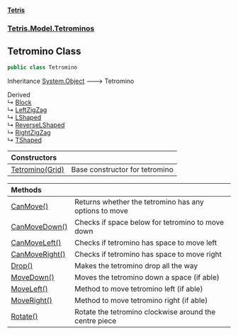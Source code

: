 #### [Tetris](index.md 'index')
### [Tetris.Model.Tetrominos](Tetris_Model_Tetrominos.md 'Tetris.Model.Tetrominos')
## Tetromino Class
```csharp
public class Tetromino
```

Inheritance [System.Object](https://docs.microsoft.com/en-us/dotnet/api/System.Object 'System.Object') &#129106; Tetromino  

Derived  
&#8627; [Block](Tetris_Model_Tetrominos_Block.md 'Tetris.Model.Tetrominos.Block')  
&#8627; [LeftZigZag](Tetris_Model_Tetrominos_LeftZigZag.md 'Tetris.Model.Tetrominos.LeftZigZag')  
&#8627; [LShaped](Tetris_Model_Tetrominos_LShaped.md 'Tetris.Model.Tetrominos.LShaped')  
&#8627; [ReverseLShaped](Tetris_Model_Tetrominos_ReverseLShaped.md 'Tetris.Model.Tetrominos.ReverseLShaped')  
&#8627; [RightZigZag](Tetris_Model_Tetrominos_RightZigZag.md 'Tetris.Model.Tetrominos.RightZigZag')  
&#8627; [TShaped](Tetris_Model_Tetrominos_TShaped.md 'Tetris.Model.Tetrominos.TShaped')  

| Constructors | |
| :--- | :--- |
| [Tetromino(Grid)](Tetris_Model_Tetrominos_Tetromino_Tetromino(Tetris_Model_Grid).md 'Tetris.Model.Tetrominos.Tetromino.Tetromino(Tetris.Model.Grid)') | Base constructor for tetromino<br/> |

| Methods | |
| :--- | :--- |
| [CanMove()](Tetris_Model_Tetrominos_Tetromino_CanMove().md 'Tetris.Model.Tetrominos.Tetromino.CanMove()') | Returns whether the tetromino has any options to move<br/> |
| [CanMoveDown()](Tetris_Model_Tetrominos_Tetromino_CanMoveDown().md 'Tetris.Model.Tetrominos.Tetromino.CanMoveDown()') | Checks if space below for tetromino to move down<br/> |
| [CanMoveLeft()](Tetris_Model_Tetrominos_Tetromino_CanMoveLeft().md 'Tetris.Model.Tetrominos.Tetromino.CanMoveLeft()') | Checks if tetromino has space to move left<br/> |
| [CanMoveRight()](Tetris_Model_Tetrominos_Tetromino_CanMoveRight().md 'Tetris.Model.Tetrominos.Tetromino.CanMoveRight()') | Checks if tetromino has space to move right<br/> |
| [Drop()](Tetris_Model_Tetrominos_Tetromino_Drop().md 'Tetris.Model.Tetrominos.Tetromino.Drop()') | Makes the tetromino drop all the way<br/> |
| [MoveDown()](Tetris_Model_Tetrominos_Tetromino_MoveDown().md 'Tetris.Model.Tetrominos.Tetromino.MoveDown()') | Moves the tetromino down a space (if able)<br/> |
| [MoveLeft()](Tetris_Model_Tetrominos_Tetromino_MoveLeft().md 'Tetris.Model.Tetrominos.Tetromino.MoveLeft()') | Method to move tetromino left (if able)<br/> |
| [MoveRight()](Tetris_Model_Tetrominos_Tetromino_MoveRight().md 'Tetris.Model.Tetrominos.Tetromino.MoveRight()') | Method to move tetromino right (if able)<br/> |
| [Rotate()](Tetris_Model_Tetrominos_Tetromino_Rotate().md 'Tetris.Model.Tetrominos.Tetromino.Rotate()') | Rotate the tetromino clockwise around the centre piece<br/> |
